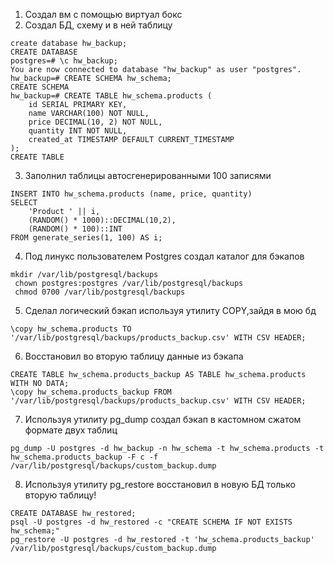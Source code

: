 
1. Cоздал вм с помощью виртуал бокс
2. Создал БД, схему и в ней таблицу
```
create database hw_backup;
CREATE DATABASE
postgres=# \c hw_backup;
You are now connected to database "hw_backup" as user "postgres".
hw_backup=# CREATE SCHEMA hw_schema;
CREATE SCHEMA
hw_backup=# CREATE TABLE hw_schema.products (
    id SERIAL PRIMARY KEY,
    name VARCHAR(100) NOT NULL,
    price DECIMAL(10, 2) NOT NULL,
    quantity INT NOT NULL,
    created_at TIMESTAMP DEFAULT CURRENT_TIMESTAMP
);
CREATE TABLE
```
3. Заполнил таблицы автосгенерированными 100 записями
```
INSERT INTO hw_schema.products (name, price, quantity)
SELECT 
    'Product ' || i,
    (RANDOM() * 1000)::DECIMAL(10,2),
    (RANDOM() * 100)::INT
FROM generate_series(1, 100) AS i;
```
4. Под линукс пользователем Postgres создал каталог для бэкапов
```
mkdir /var/lib/postgresql/backups
 chown postgres:postgres /var/lib/postgresql/backups
 chmod 0700 /var/lib/postgresql/backups
 ```
 5. Сделал логический бэкап используя утилиту COPY,зайдя в мою бд
 ```
\copy hw_schema.products TO '/var/lib/postgresql/backups/products_backup.csv' WITH CSV HEADER;
```
6. Восстановил во вторую таблицу данные из бэкапа
```
CREATE TABLE hw_schema.products_backup AS TABLE hw_schema.products WITH NO DATA;
\copy hw_schema.products_backup FROM '/var/lib/postgresql/backups/products_backup.csv' WITH CSV HEADER;
```
7. Используя утилиту pg_dump создал бэкап в кастомном сжатом формате двух таблиц
```
pg_dump -U postgres -d hw_backup -n hw_schema -t hw_schema.products -t hw_schema.products_backup -F c -f /var/lib/postgresql/backups/custom_backup.dump
```
8. Используя утилиту pg_restore восстановил в новую БД только вторую таблицу!
```
CREATE DATABASE hw_restored;
psql -U postgres -d hw_restored -c "CREATE SCHEMA IF NOT EXISTS hw_schema;"
pg_restore -U postgres -d hw_restored -t 'hw_schema.products_backup' /var/lib/postgresql/backups/custom_backup.dump
```



